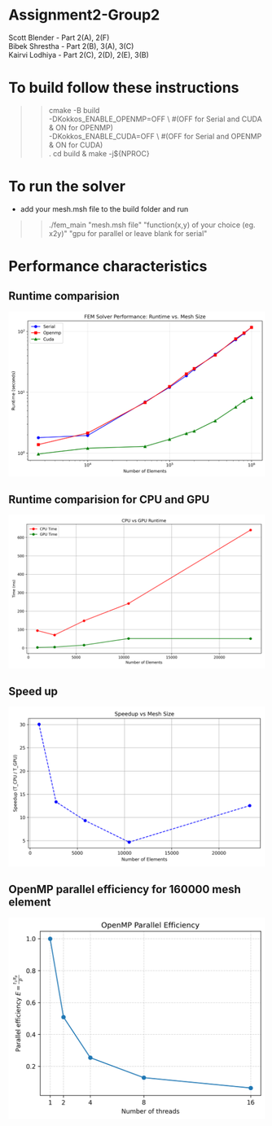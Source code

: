 # Assignment2-Group2
Scott Blender - Part 2(A), 2(F) \
Bibek Shrestha - Part 2(B), 3(A), 3(C) \
Kairvi Lodhiya - Part 2(C), 2(D), 2(E), 3(B)

# To build follow these instructions
>> cmake -B build \
    -DKokkos_ENABLE_OPENMP=OFF \ #(OFF for Serial and CUDA & ON for OPENMP) \
    -DKokkos_ENABLE_CUDA=OFF \ #(OFF for Serial and OPENMP & ON for CUDA) \
    .
>> cd build & make -j${NPROC}

# To run the solver 
- add your mesh.msh file to the build folder and run
>> ./fem_main "mesh.msh file" "function(x,y) of your choice (eg. x2y)" "gpu for parallel or leave blank for serial"

# Performance characteristics
## Runtime comparision
![Serial vs OpenMP vs CUDA](runtime_plot.png)
## Runtime comparision for CPU and GPU
![CPU vs GPU](cpu_vs_gpu_runtime.png)
## Speed up
![Speed up plot](speedup_plot.png)
## OpenMP parallel efficiency for 160000 mesh element
![OpenMP efficiency curve](openmp_efficiency.png)

